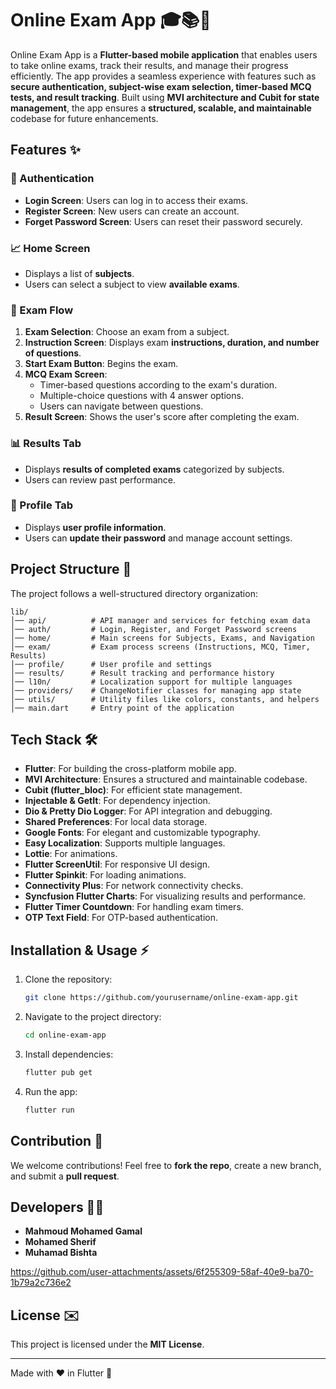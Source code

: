 # Online Exam App 🎓📚📓

Online Exam App is a **Flutter-based mobile application** that enables users to take online exams, track their results, and manage their progress efficiently. The app provides a seamless experience with features such as **secure authentication, subject-wise exam selection, timer-based MCQ tests, and result tracking**. Built using **MVI architecture and Cubit for state management**, the app ensures a **structured, scalable, and maintainable** codebase for future enhancements.

## Features ✨

### 🔐 Authentication
- **Login Screen**: Users can log in to access their exams.
- **Register Screen**: New users can create an account.
- **Forget Password Screen**: Users can reset their password securely.

### 📈 Home Screen
- Displays a list of **subjects**.
- Users can select a subject to view **available exams**.

### 📖 Exam Flow
1. **Exam Selection**: Choose an exam from a subject.
2. **Instruction Screen**: Displays exam **instructions, duration, and number of questions**.
3. **Start Exam Button**: Begins the exam.
4. **MCQ Exam Screen**:
   - Timer-based questions according to the exam's duration.
   - Multiple-choice questions with 4 answer options.
   - Users can navigate between questions.
5. **Result Screen**: Shows the user's score after completing the exam.

### 📊 Results Tab
- Displays **results of completed exams** categorized by subjects.
- Users can review past performance.

### 👤 Profile Tab
- Displays **user profile information**.
- Users can **update their password** and manage account settings.

## Project Structure 📂

The project follows a well-structured directory organization:

```
lib/
│── api/          # API manager and services for fetching exam data
│── auth/         # Login, Register, and Forget Password screens
│── home/         # Main screens for Subjects, Exams, and Navigation
│── exam/         # Exam process screens (Instructions, MCQ, Timer, Results)
│── profile/      # User profile and settings
│── results/      # Result tracking and performance history
│── l10n/         # Localization support for multiple languages
│── providers/    # ChangeNotifier classes for managing app state
│── utils/        # Utility files like colors, constants, and helpers
│── main.dart     # Entry point of the application
```

## Tech Stack 🛠️
- **Flutter**: For building the cross-platform mobile app.
- **MVI Architecture**: Ensures a structured and maintainable codebase.
- **Cubit (flutter_bloc)**: For efficient state management.
- **Injectable & GetIt**: For dependency injection.
- **Dio & Pretty Dio Logger**: For API integration and debugging.
- **Shared Preferences**: For local data storage.
- **Google Fonts**: For elegant and customizable typography.
- **Easy Localization**: Supports multiple languages.
- **Lottie**: For animations.
- **Flutter ScreenUtil**: For responsive UI design.
- **Flutter Spinkit**: For loading animations.
- **Connectivity Plus**: For network connectivity checks.
- **Syncfusion Flutter Charts**: For visualizing results and performance.
- **Flutter Timer Countdown**: For handling exam timers.
- **OTP Text Field**: For OTP-based authentication.

## Installation & Usage ⚡

1. Clone the repository:
   ```sh
   git clone https://github.com/yourusername/online-exam-app.git
   ```

2. Navigate to the project directory:
   ```sh
   cd online-exam-app
   ```

3. Install dependencies:
   ```sh
   flutter pub get
   ```

4. Run the app:
   ```sh
   flutter run
   ```

## Contribution 🌟
We welcome contributions! Feel free to **fork the repo**, create a new branch, and submit a **pull request**.

## Developers 👨‍💻
- **Mahmoud Mohamed Gamal**
- **Mohamed Sherif**
- **Muhamad Bishta**

  


https://github.com/user-attachments/assets/6f255309-58af-40e9-ba70-1b79a2c736e2


## License ✉️
This project is licensed under the **MIT License**.

---
Made with ❤️ in Flutter 🤖
